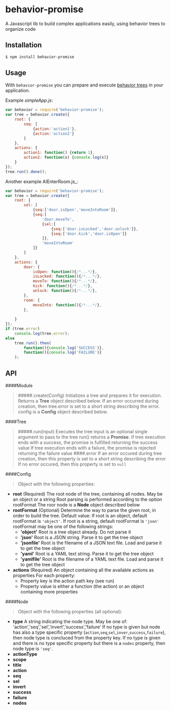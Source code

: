 # behavior-promise
A Javascript lib to build complex applications easily, using behavior trees to organize code

## Installation
```bash
$ npm install behavior-promise
```
## Usage

With `behavior-promise` you can prepare and execute [behavior trees](http://en.wikipedia.org/wiki/Behavior_tree) in your application.

Example _simpleApp.js_:

```js
var behavior = require('behavior-promise');
var tree = behavior.create({
    root: {
    	seq: [
	        {action:'action1'},
    	    {action:'action2'}
        ]
    },
    actions: {
		action1: function() {return 1},
        action2: function(x) {console.log(x)}
    }
});
tree.run().done();
```

Another example AIEnterRoom.js_:

```js
var behavior = require('behavior-promise');
var tree = behavior.create({
    root: {
    	sel: [
	        {seq:['door.isOpen','moveIntoRoom']},
    	    {seq:[
            	'door.moveTo',
                {sel:[
                	{seq:['door.isLocked','door.unlock']},
                    {seq:['door.kick','door.isOpen']}
                ]},
                'moveIntoRoom'
            ]}
        ]
    },
    actions: {
    	door: {
        	isOpen: function(){/*...*/},
        	isLocked: function(){/*...*/},
            moveTo: function(){/*...*/},
            kick: function(){/*...*/},
            unlock: function(){/*...*/},
        },
        room: {
        	moveInto: function(){/*...*/},
        },
            
    }
});
if (tree.error)
    console.log(tree.error);
else 
    tree.run().then(
    	function(){console.log('SUCCESS')},
        function(){console.log('FAILURE')}
    );
```

## API
####Module
> #####.create(Config)
Initializes a tree and prepares it for execution.
Returns a **Tree** object described below.
If an error occurred during creation, then tree.error is set to a short string describing the error.
config is a **Config** object described below.

####Tree
> #####.run(input) 
Executes the tree
input is an optional single argument to pass to the tree
run() returns a **Promise**. 
If tree execution ends with a success, the promise is fulfilled returning the success value
If tree execution ends with a failure, the promise is rejected returning the failure value
####.error
If an error occured during tree creation, then this property is set to a short string describing the error
If no error occured, then this property is set to `null`

####Config
> Object with the following properties:
- **root** (Required)
	The root node of the tree, containing all nodes. May be an object or a string
    Root parsing is performed according to the option rootFormat
    The roor node is a **Node** object described below
- **rootFormat** (Optional)
	Determine the way to parse the given root, in order to build the tree.
	Default value: If root is an object, default rootFormat is `'object'`. If root is a string, default rootFormat is `'json'`
    rootFormat may be one of the following strings:
    - **'object'**
		Root is a tree object already. Do not parse it
	- **'json'**
	    Root is a JSON string. Parse it to get the tree object
	- **'jsonfile'**
		Root is the filename of a JSON text file. Load and parse it to get the tree object
	- **'yaml'**
		Root is a YAML text string. Parse it to get the tree object
	- **'yamlfile'**
		Root is the filename of a YAML text file. Load and parse it to get the tree object
- **actions** (Required) 
	An object containing all the available actions as properties
    For each property:
	- Property key is the action path key (see run)
	- Property value is either a function (the action) or an object containing more properties

####Node
> Object with the following properties (all optional):
- **type**
A string indicating the node type.
May be one of: 'action','seq','sel','invert','success','failure'
If no type is given but node has also a type specific property (`action`,`seq`,`sel`,`inver`,`success`,`failure`), then node type is concluced from the property key.
If no type is given and there is no type specific property but there is a `nodes` property, then node type is `'seq'`.
- **actionType**
- **scope**
- **title**
- **action**
- **seq**
- **sel**
- **invert**
- **success**
- **failure**
- **nodes**
